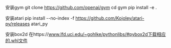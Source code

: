 

<!--
 * @version:
 * @Author:  StevenJokess https://github.com/StevenJokess
 * @Date: 2020-10-19 18:55:32
 * @LastEditors:  StevenJokess https://github.com/StevenJokess
 * @LastEditTime: 2020-10-19 18:55:57
 * @Description:
 * @TODO::
 * @Reference:
-->

安装gym
git clone https://github.com/openai/gym
cd gym
pip install -e .

安装atari
pip install --no-index -f https://github.com/Kojoley/atari-py/releases atari_py

安装box2d
在https://www.lfd.uci.edu/~gohlke/pythonlibs/#pybox2d下载相应的.whl文件

[1]: https://stepneverstop.github.io/install-atari-and-box2d-on-win10.html
